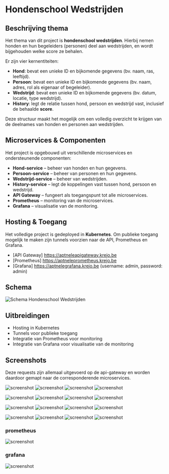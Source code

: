 # Hondenschool Wedstrijden

## Beschrijving thema
Het thema van dit project is **hondenschool wedstrijden**. Hierbij nemen honden en hun begeleiders (personen) deel aan wedstrijden, en wordt bijgehouden welke score ze behalen.

Er zijn vier kernentiteiten:

- **Hond**: bevat een unieke ID en bijkomende gegevens (bv. naam, ras, leeftijd).  
- **Persoon**: bevat een unieke ID en bijkomende gegevens (bv. naam, adres, rol als eigenaar of begeleider).  
- **Wedstrijd**: bevat een unieke ID en bijkomende gegevens (bv. datum, locatie, type wedstrijd).  
- **History**: legt de relatie tussen hond, persoon en wedstrijd vast, inclusief de behaalde **score**.  

Deze structuur maakt het mogelijk om een volledig overzicht te krijgen van de deelnames van honden en personen aan wedstrijden.  


## Microservices & Componenten
Het project is opgebouwd uit verschillende microservices en ondersteunende componenten:

- **Hond-service** – beheer van honden en hun gegevens.  
- **Persoon-service** – beheer van personen en hun gegevens.  
- **Wedstrijd-service** – beheer van wedstrijden.  
- **History-service** – legt de koppelingen vast tussen hond, persoon en wedstrijd.  
- **API Gateway** – fungeert als toegangspunt tot alle microservices.  
- **Prometheus** – monitoring van de microservices.  
- **Grafana** – visualisatie van de monitoring.


## Hosting & Toegang
Het volledige project is gedeployed in **Kubernetes**. Om publieke toegang mogelijk te maken zijn tunnels voorzien naar de API, Prometheus en Grafana.

- [API Gateway] https://aptneleapigateway.krejo.be
- [Prometheus] https://aptneleprometheus.krejo.be 
- [Grafana] https://aptnelegrafana.krejo.be  (username: admin, password: admin)


## Schema
![Schema Hondenschool Wedstrijden](/Screenshots/dogCompetitions.drawio.png)


## Uitbreidingen
- Hosting in Kubernetes  
- Tunnels voor publieke toegang  
- Integratie van Prometheus voor monitoring 
- Integratie van Grafana voor visualisatie van de monitoring   

## Screenshots
Deze requests zijn allemaal uitgevoerd op de api-gateway en worden daardoor gemapt naar de corresponderende microservices.

![screenshot](/Screenshots/dog-POST.png)
![screenshot](/Screenshots/dog-PUT.png)
![screenshot](/Screenshots/dog-GET.png)
![screenshot](/Screenshots/dog-GET%20all.png)


![screenshot](/Screenshots/person-POST.png)
![screenshot](/Screenshots/person-PUT.png)
![screenshot](/Screenshots/person-GET.png)
![screenshot](/Screenshots/person-GET%20all.png)

![screenshot](/Screenshots/competition-POST.png)
![screenshot](/Screenshots/competition-PUT.png)
![screenshot](/Screenshots/competition-GET.png)
![screenshot](/Screenshots/competition-GET%20all.png)


![screenshot](/Screenshots/history-POST.png)
![screenshot](/Screenshots/history-PUT.png)
![screenshot](/Screenshots/history-DELETE.png)
![screenshot](/Screenshots/history-GET.png)

### prometheus

![screenshot](/Screenshots/prometheus.png)

### grafana

![screenshot](/Screenshots/grafana.png)